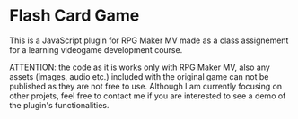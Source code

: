 # Flash Card Game
This is a JavaScript plugin for RPG Maker MV made as a class assignement for a learning videogame development course.

ATTENTION: the code as it is works only with RPG Maker MV, also any assets (images, audio etc.) included with the original game can not be published as they are not free to use. Although I am currently focusing on other projets, feel free to contact me if you are interested to see a demo of the plugin's functionalities.

